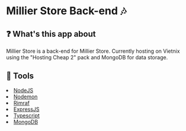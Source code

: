 # Millier Store Back-end 🎶

## ❓ What's this app about
Millier Store is a back-end for Millier Store. Currently hosting on Vietnix using the "Hosting Cheap 2" pack and MongoDB for data storage.

## 🔧 Tools
<li><a href="https://nodejs.org/en">NodeJS</a></li>
<li><a href="https://www.npmjs.com/package/nodemon">Nodemon</a></li>
<li><a href="https://www.npmjs.com/package/rimraf">Rimraf</a></li>
<li><a href="https://expressjs.com/">ExpressJS</a></li>
<li><a href="https://www.typescriptlang.org/">Typescript</a></li>
<li><a href="https://www.mongodb.com/">MongoDB</a></li>




